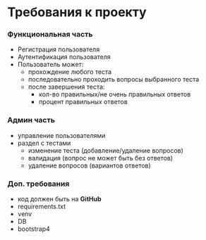 # Требования к проекту


### Функциональная часть
- Регистрация пользователя
- Аутентификация пользователя
- Пользователь может:
  - прохождение любого теста
  - последовательно проходить вопросы выбранного теста
  - после завершения теста:
    - кол-во правильных/не очень правильных ответов
    - процент правильных ответов

### Админ часть
- управление пользователями
- раздел с тестами
  - изменение теста (добавление/удаление вопросов)
  - валидация (вопрос не может быть без ответов)
  - удаление вопросов (вариантов ответов)

### Доп. требования
- код должен быть на **GitHub**
- requirements.txt
- venv
- DB
- bootstrap4